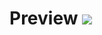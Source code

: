 <h1>
  Preview
<img src="https://github-production-user-asset-6210df.s3.amazonaws.com/78417457/371784138-c0703f72-8a61-48ac-9c5d-d29c082da736.png?X-Amz-Algorithm=AWS4-HMAC-SHA256&X-Amz-Credential=AKIAVCODYLSA53PQK4ZA%2F20240928%2Fus-east-1%2Fs3%2Faws4_request&X-Amz-Date=20240928T183841Z&X-Amz-Expires=300&X-Amz-Signature=79b4bfb3d1be13b3e9d0c7b0b3b6453224de9d15550603a4b525c73212f6260b&X-Amz-SignedHeaders=host"> </img>
</h1>
